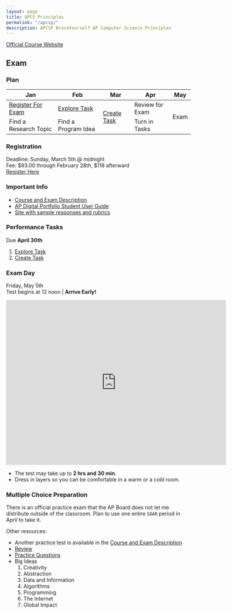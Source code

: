 ```yaml
---
layout: page
title: APCS Principles
permalink: "/apcsp/"
description: APCSP BraceYourself AP Computer Science Principles
---
```


[Official Course Website](https://apstudent.collegeboard.org/apcourse/ap-computer-science-principles)

## Exam

### Plan

<table class="calendar">
  <thead>
    <tr>
      <th>Jan</th>
      <th>Feb</th>
      <th>Mar</th>
      <th>Apr</th>
      <th>May</th>
    </tr>
  </thead>
  <tbody>
    <tr>
      <td><a href="https://dcsdk12.revtrak.net/tek9.asp?pg=rw_mvhs">Register For Exam</a></td>
      <td class="even"><a href="/apcsp/explore">Explore Task</a></td>
      <td rowspan="2"><a href="/apcsp/create">Create Task</a></td>
      <td class="even">Review for Exam</td>
      <td rowspan="2">Exam</td>
    </tr>
    <tr>
      <td class="odd">Find a Research Topic</td>
      <td>Find a Program Idea</td>
      <td>Turn in Tasks</td>
    </tr>
  </tbody>
</table>

### Registration

Deadline: Sunday, March 5th @ midnight <br>
Fee: $93.00 through February 28th, $118 afterward <br>
[Register Here](https://dcsdk12.revtrak.net/tek9.asp?pg=rw_mvhs)

### Important Info
  * [Course and Exam Description](https://secure-media.collegeboard.org/digitalServices/pdf/ap/ap-computer-science-principles-course-and-exam-description.pdf)
  * [AP Digital Portfolio Student User Guide](https://secure-media.collegeboard.org/digitalServices/pdf/ap/computer-science-principles-digital-portfolio-student-guide.pdf)
  * [Site with sample responses and rubrics](http://apcentral.collegeboard.com/apc/public/exam/exam_information/231726.html)

### Performance Tasks

Due **April 30th**

1. [Explore Task](/apcsp/explore)
2. [Create Task](/apcsp/create)

### Exam Day

Friday, May 5th <br>
Test begins at 12 noon | **Arrive Early!**

<iframe src="https://www.google.com/maps/embed?pb=!1m18!1m12!1m3!1d27835.052190901286!2d-104.96827113063982!3d39.54635299487958!2m3!1f0!2f0!3f0!3m2!1i1024!2i768!4f13.1!3m3!1m2!1s0x876c8384a6ad98bf%3A0xc41027800673dbd!2sSt+Andrew+United+Methodist+Church!5e0!3m2!1sen!2sus!4v1485893448674" width="600" height="450" frameborder="0" style="border:0" allowfullscreen></iframe>

<br>

* The test may take up to **2 hrs and 30 min**.
* Dress in layers so you can be comfortable in a warm or a cold room.

### Multiple Choice Preparation

There is an official practice exam that the AP Board does not let me distribute outside of the classroom. Plan to use one entire `SOAR` period in April to take it.

Other resources:

* Another practice test is available in the [Course and Exam Description](https://secure-media.collegeboard.org/digitalServices/pdf/ap/)
* [Review](http://rites.cs.uri.edu/material.php)
* [Practice Questions](https://www.albert.io/ap-computer-science-principles/questions)
* Big Ideas
  1. Creativity
  2. Abstraction
  3. Data and Information
  4. Algorithms
  5. Programming
  6. The Internet
  7. Global Impact